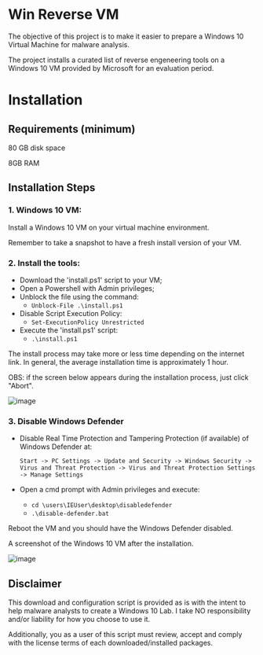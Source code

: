 # Win Reverse VM

The objective of this project is to make it easier to prepare a Windows 10 Virtual Machine for malware analysis. 

The project installs a curated list of reverse engeneering tools on a Windows 10 VM provided by Microsoft for an evaluation period.

# Installation

## Requirements (minimum)

80 GB disk space 

8GB RAM

## Installation Steps

### 1. Windows 10 VM:
<!--
https://mega.nz/#P!AgFaInMQClH1Q_y_8lCvRQKcneDOMpSKmCFhv6tJ47x3AH1OZMyGDcPchBsv7nrzxlbUg4h8HXJiXuZs9ePwqE5yV-MM-9VZM1F-BN6zngO7KSKes9CI03hRcSwtz5jFiVt7-LEa_XE
-->
Install a Windows 10 VM on your virtual machine environment. 

Remember to take a snapshot to have a fresh install version of your VM.

### 2. Install the tools:

  - Download the 'install.ps1' script to your VM;
  - Open a Powershell with Admin privileges;
  - Unblock the file using the command:
    - `Unblock-File .\install.ps1`
  - Disable Script Execution Policy:
    - `Set-ExecutionPolicy Unrestricted`
  - Execute the 'install.ps1' script:
    - `.\install.ps1`

  The install process may take more or less time depending on the internet link. In general, the average installation time is approximately 1 hour.
  
  OBS: if the screen below appears during the installation process, just click "Abort".
  
  ![image](https://user-images.githubusercontent.com/32780523/215539890-993c222a-7070-46f1-88e1-52d4ee614ba4.png)


### 3. Disable Windows Defender

  - Disable Real Time Protection and Tampering Protection (if available) of Windows Defender at:
  
    	Start -> PC Settings -> Update and Security -> Windows Security -> Virus and Threat Protection -> Virus and Threat Protection Settings -> Manage Settings
  
  - Open a cmd prompt with Admin privileges and execute:
  
      - `cd \users\IEUser\desktop\disabledefender`
      - `.\disable-defender.bat`
     
  Reboot the VM and you should have the Windows Defender disabled.


A screenshot of the Windows 10 VM after the installation.

![image](https://user-images.githubusercontent.com/32780523/184223861-2f73ef87-2597-4f6b-a955-bb57a553cfaf.png)


## Disclaimer

This download and configuration script is provided as is with the intent to help malware analysts to create a Windows 10 Lab. I take NO responsibility and/or liability for how you choose to use it. 

Additionally, you as a user of this script must review, accept and comply with the license
terms of each downloaded/installed packages.


  

